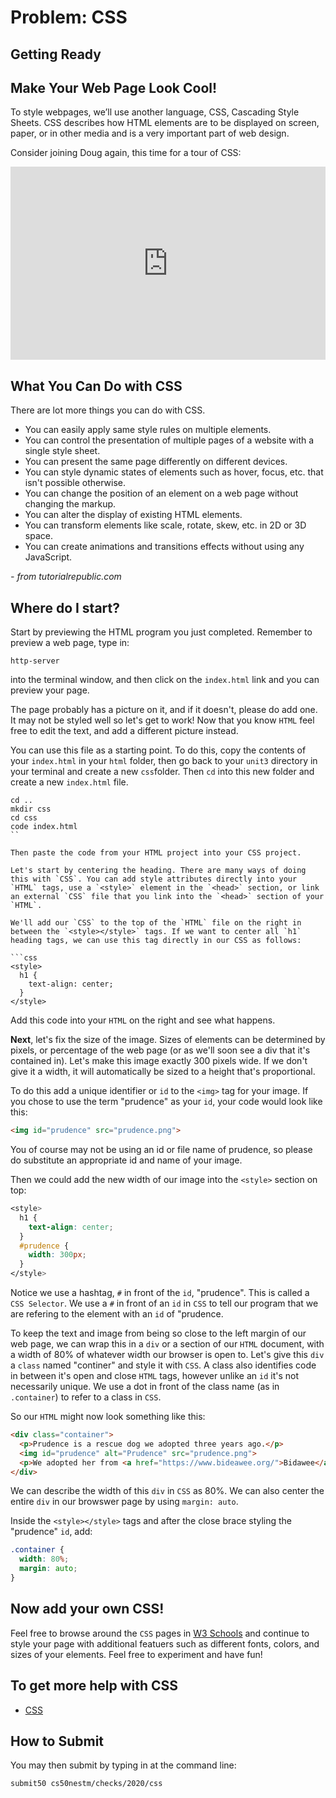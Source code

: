 # Problem: CSS

## Getting Ready

## Make Your Web Page Look Cool!

To style webpages, we’ll use another language, CSS, Cascading Style Sheets. CSS describes how HTML elements are to be displayed on screen, paper, or in other media and is a very important part of web design.

Consider joining Doug again, this time for a tour of CSS:

<style type="text/css">
.iframe_container {
	position: relative;
	padding-bottom: 56.25%; 
	padding-top: 25px;
	height: 0;
	margin-bottom: 30px;
}

.iframe_container iframe {
	position: absolute;
	top: 0;
	left: 0;
	width: 100%;
	height: 100%;
}
</style>

<div class="iframe_container">
  <iframe src="https://www.youtube.com/embed/Ub3FKU21ubk?modestbranding=1&amp;rel=0&amp;showinfo=0" frameborder="0" allow="accelerometer; autoplay; encrypted-media; gyroscope; picture-in-picture" allowfullscreen=""> </iframe>
</div>

## What You Can Do with CSS

There are lot more things you can do with CSS.

* You can easily apply same style rules on multiple elements.
* You can control the presentation of multiple pages of a website with a single style sheet.
* You can present the same page differently on different devices.
* You can style dynamic states of elements such as hover, focus, etc. that isn't possible otherwise.
* You can change the position of an element on a web page without changing the markup.
* You can alter the display of existing HTML elements.
* You can transform elements like scale, rotate, skew, etc. in 2D or 3D space.
* You can create animations and transitions effects without using any JavaScript.

*- from tutorialrepublic.com*

## Where do I start?

Start by previewing the HTML program you just completed. Remember to preview a web page, type in:

```
http-server
```

into the terminal window, and then click on the `index.html` link and you can preview your page.

The page probably has a picture on it, and if it doesn't, please do add one. It may not be styled well so let's get to work! Now that you know `HTML` feel free to edit the text, and add a different picture instead.

You can use this file as a starting point. To do this, copy the contents of your `index.html` in your `html` folder, then go back to your `unit3` directory in your terminal and create a new `css`folder. Then `cd` into this new folder and create a new `index.html` file.

```
cd ..
mkdir css
cd css
code index.html
``

Then paste the code from your HTML project into your CSS project.

Let's start by centering the heading. There are many ways of doing this with `CSS`. You can add style attributes directly into your `HTML` tags, use a `<style>` element in the `<head>` section, or link an external `CSS` file that you link into the `<head>` section of your `HTML`. 

We'll add our `CSS` to the top of the `HTML` file on the right in between the `<style></style>` tags. If we want to center all `h1` heading tags, we can use this tag directly in our CSS as follows:

```css
<style>
  h1 {
    text-align: center;
  }
</style> 
```

Add this code into your `HTML` on the right and see what happens.

**Next**, let's fix the size of the image. Sizes of elements can be determined by pixels, or percentage of the web page (or as we'll soon see a div that it's contained in). Let's make this image exactly 300 pixels wide. If we don't give it a width, it will automatically be sized to a height that's proportional.

To do this add a unique identifier or `id` to the `<img>` tag for your image. If you chose to use the term "prudence" as your `id`, your code would look like this:

```html
<img id="prudence" src="prudence.png">
```

You of course may not be using an id or file name of prudence, so please do substitute an appropriate id and name of your image.

Then we could add the new width of our image into the `<style>` section on top:

```css
<style>
  h1 {
    text-align: center;
  }
  #prudence {
    width: 300px;
  }
</style> 
```

Notice we use a hashtag, `#` in front of the `id`, "prudence". This is called a `CSS Selector`. We use a `#` in front of an `id` in `CSS` to tell our program that we are refering to the element with an `id` of "prudence.

To keep the text and image from being so close to the left margin of our web page, we can wrap this in a `div` or a section of our `HTML` document, with a width of 80% of whatever width our browser is open to. Let's give this `div` a `class` named "continer" and style it with `CSS`. A class also identifies code in between it's open and close `HTML` tags, however unlike an `id` it's not necessarily unique. We use a dot in front of the class name (as in `.container`) to refer to a class in `CSS`.

So our `HTML` might now look something like this:

```html
<div class="container">
  <p>Prudence is a rescue dog we adopted three years ago.</p>
  <img id="prudence" alt="Prudence" src="prudence.png">
  <p>We adopted her from <a href="https://www.bideawee.org/">Bidawee</a>.</p>
</div>       
```

We can describe the width of this `div` in `CSS` as 80%. We can also center the entire `div` in our browswer page by using `margin: auto`. 

Inside the `<style></style>` tags and after the close brace styling the "prudence" `id`, add:

```css
.container {
  width: 80%;
  margin: auto;
}
```
## Now add your own CSS!

Feel free to browse around the `CSS` pages in [W3 Schools](https://www.w3schools.com/css/) and continue to style your page with additional featuers such as different fonts, colors, and sizes of your elements. Feel free to experiment and have fun!


## To get more help with CSS

* [CSS](https://www.w3schools.com/css/)

## How to Submit

You may then submit by typing in at the command line:

```
submit50 cs50nestm/checks/2020/css
```


